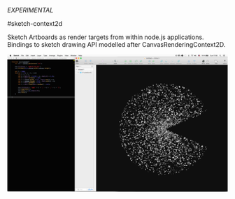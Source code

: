 *EXPERIMENTAL*

#sketch-context2d

Sketch Artboards as render targets from within node.js applications. Bindings to sketch drawing API modelled after CanvasRenderingContext2D.

![works](./assets/screenshot.png)